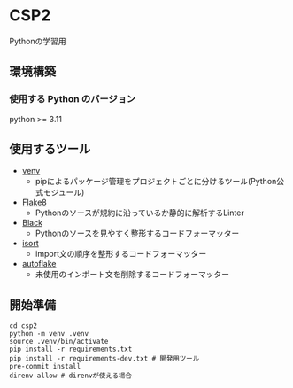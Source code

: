# CSP2

Pythonの学習用

## 環境構築

### 使用する Python のバージョン

python >= 3.11

## 使用するツール

- [venv](https://docs.python.org/ja/3/library/venv.html)
    - pipによるパッケージ管理をプロジェクトごとに分けるツール(Python公式モジュール)
- [Flake8](https://flake8.pycqa.org/en/latest/)
    - Pythonのソースが規約に沿っているか静的に解析するLinter
- [Black](https://github.com/psf/black)
    - Pythonのソースを見やすく整形するコードフォーマッター
- [isort](https://pycqa.github.io/isort/)
    - import文の順序を整形するコードフォーマッター
- [autoflake](https://github.com/PyCQA/autoflake)
    - 未使用のインポート文を削除するコードフォーマッター

## 開始準備

```
cd csp2
python -m venv .venv
source .venv/bin/activate
pip install -r requirements.txt
pip install -r requirements-dev.txt # 開発用ツール
pre-commit install
direnv allow # direnvが使える場合
```
